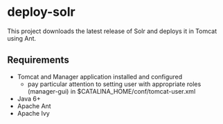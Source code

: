 deploy-solr
===========
This project downloads the latest release of Solr and deploys it in Tomcat using Ant.

Requirements
------------
* Tomcat and Manager application installed and configured
  * pay particular attention to setting user with appropriate roles (manager-gui) in $CATALINA_HOME/conf/tomcat-user.xml
* Java 6+
* Apache Ant
* Apache Ivy
